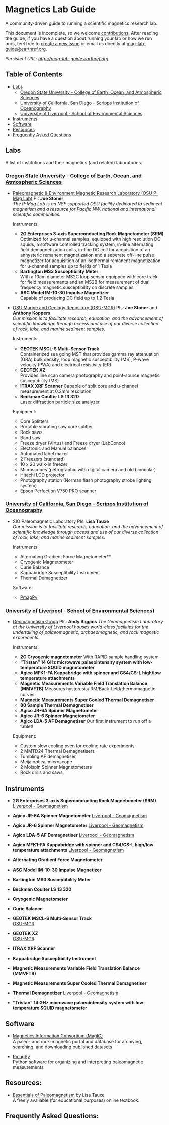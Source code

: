 # Magnetics Lab Guide
A community-driven guide to running a scientific magnetics research lab.

This document is incomplete, so we welcome [contributions](CONTRIBUTING.md#contributing). After reading the guide, if you have a question about running your lab or how we run ours, feel free to [create a new issue](https://github.com/earthref/Magnetics-Lab-Guide/issues) or email us directly at mag-lab-guide@earthref.org.

*Persistent URL: http://mag-lab-guide.earthref.org*

## Table of Contents
  - [Labs](#labs)
    - [Oregon State University - College of Earth, Ocean, and Atmospheric Sciences](#osu-ceoas)
    - [University of California, San Diego - Scripps Institution of Oceanography](#ucsd-sio)
    - [University of Liverpool - School of Environmental Sciences](#liverpool)
  - [Instruments](#instruments)
  - [Software](#software)
  - [Resources](#resources)
  - [Frequently Asked Questions](#frequently-asked-questions)

## Labs
A list of institutions and their magnetics (and related) laboratories.

### [Oregon State University - College of Earth, Ocean, and Atmospheric Sciences](https://ceoas.oregonstate.edu/)<a id="osu-ceoas"></a>

- [Paleomagnetic & Environment Magnetic Research Laboratory (OSU P-Mag Lab)](http://paleomag.coas.oregonstate.edu)<a id="osu-pmag"></a>
  PI: **Joe Stoner**  
  *The P-Mag Lab is an NSF supported OSU facility dedicated to sediment magnetism and a resource for Pacific NW, national and international scientific communities.*

  Instruments:
  - **2G Enterprises 3-axis Superconducting Rock Magnetometer (SRM)** 
    Optimized for u-channel samples, equipped with high resolution DC squids, a software controlled tracking system, in-line alternating field demagnetization coils, in-line DC coil for acquisition of an anhysteric remanent magnetization and a seperate off-line pulse magnetizer for acquisition of an isothermal remanent magnetization for u-channel samples up to fields of 1 Tesla
  - **Bartington MS3 Susceptibility Meter**  
    With a 10cm diameter MS2C loop sensor equipped with core track for field measurements and an MS2B for measurement of dual frequency magnetic susceptibility on discrete samples
  - **ASC Model IM-10-30 Impulse Magnetizer**  
    Capable of producing DC field up to 1.2 Tesla
  
- [OSU Marine and Geology Repository (OSU-MGR)](http://osu-mgr.org)<a id="osu-mgr"></a>
  PIs: **Joe Stoner** and **Anthony Koppers**  
  *Our mission is to facilitate research, education, and the advancement of scientific knowledge through access and use of our diverse collection of rock, lake, and marine sediment samples.*
  
  Instruments:
  - **GEOTEK MSCL-S Multi-Sensor Track**  
    Containerized sea going MST that provides gamma ray attenuation (GRA) bulk density, loop magnetic susceptibility (MS), P-wave velocity (PWA) and electrical resistivity (ER)
  - **GEOTEK XZ**  
    Provides line scan camera photography and point-source magnetic susceptibility (MS)
  - **ITRAX XRF Scanner**
    Capable of split core and u-channel measurement at 0.2mm resolution
  - **Beckman Coulter LS 13 320**  
    Laser diffraction particle size analyzer

  Equipment:
  - Core Splitters
  - Portable vibrating saw core splitter
  - Rock saws
  - Band saw
  - Freeze dryer (Virtus) and Freeze dryer (LabConco)
  - Electronic and Manual balances
  - Automated label maker
  - 2 Freezers (standard)
  - 10 x 20 walk-in freezer
  - Microscopes (petrographic with digital camera and old binocular)
  - Hitachi LCD projector
  - Photography station (Norman flash photography strobe lighting system)
  - Epson Perfection V750 PRO scanner

### [University of California, San Diego - Scripps Institution of Oceanography](https://scripps.ucsd.edu)<a id="ucsd-sio"></a>

- SIO Paleomagnetic Laboratory<a id="sio"></a>
  PIs: **Lisa Tauxe**  
  *Our mission is to facilitate research, education, and the advancement of scientific knowledge through access and use of our diverse collection of rock, lake, and marine sediment samples.*  

  Instruments:
  - Alternating Gradient Force Magnetometer**  
  - Cryogenic Magnetometer
  - Curie Balance
  - Kappabridge Susceptibility Instrument
  - Thermal Demagnetizer
  
  Software:
  - [PmagPy](https://earthref.org/PmagPy/cookbook/)

### [University of Liverpool - School of Environmental Sciences](https://www.liverpool.ac.uk/earth-ocean-and-ecological-sciences))<a id="liverpool"></a>

- [Geomagnetism Group](https://www.liverpool.ac.uk/earth-ocean-and-ecological-sciences/research/earth-sciences/geomagnetism/)<a id="liverpool-geo"></a>
  PIs: **Andy Biggins**
  *The Geomagnetism Laboratory at the University of Liverpool houses world-class facilities for the undertaking of palaeomagnetic, archaeomagnetic, and rock magnetic experiments.*

  Instruments:
  - **2G Cryogenic magnetometer**
    With RAPID sample handling system
  - **“Tristan” 14 GHz microwave palaeointensity system with low-temperature SQUID magnetometer**
  - **Agico MFK1-FA Kappabridge with spinner and CS4/CS-L high/low temperature attachments**
  - **Magnetic Measurements Variable Field Translation Balance (MMVFTB)**
    Measures hysteresis/IRM/Back-field/thermomagnetic curves
  - **Magnetic Measurements Super Cooled Thermal Demagnetiser**
  - **80 Sample Thermal Demagnetiser**
  - **Agico JR-6A Spinner Magnetometer**
  - **Agico JR-6 Spinner Magnetometer**
  - **Agico LDA-5 AF Demagnetiser**
    Our first instrument to run off a tablet!

  Equipment:
  - Custom slow cooling oven for cooling rate experiments
  - 2 MMTD24 Thermal Demagnetisers
  - Tumbling AF demagnetiser
  - Meija optical microscope
  - 2 Molspin Spinner Magnetometers
  - Rock drills and saws

## Instruments

  - **2G Enterprises 3-axis Superconducting Rock Magnetometer (SRM)**
  [Liverpool - Geomagnetism](liverpool-geo)
  
  - **Agico JR-6A Spinner Magnetometer**
  [Liverpool - Geomagnetism](liverpool-geo)

  - **Agico JR-6 Spinner Magnetometer**
  [Liverpool - Geomagnetism](liverpool-geo)
  
  - **Agico LDA-5 AF Demagnetiser**
  [Liverpool - Geomagnetism](liverpool-geo)
  
  - **Agico MFK1-FA Kappabridge with spinner and CS4/CS-L high/low temperature attachments**
  [Liverpool - Geomagnetism](liverpool-geo)

  - **Alternating Gradient Force Magnetometer**  

  - **ASC Model IM-10-30 Impulse Magnetizer**  

  - **Bartington MS3 Susceptibility Meter**  

  - **Beckman Coulter LS 13 320**  
  
  - **Cryogenic Magnetometer**  
  
  - **Curie Balance**  
  
  - **GEOTEK MSCL-S Multi-Sensor Track**  
    [OSU-MGR](osu-mgr)

  - **GEOTEK XZ**  
    [OSU-MGR](osu-mgr)

  - **ITRAX XRF Scanner**
  
  - **Kappabridge Susceptibility Instrument**  

  - **Magnetic Measurements Variable Field Translation Balance (MMVFTB)**
  
  - **Magnetic Measurements Super Cooled Thermal Demagnetiser**
  
  - **Thermal Demagnetizer**
    [Liverpool - Geomagnetism](liverpool-geo)

  - **“Tristan” 14 GHz microwave palaeointensity system with low-temperature SQUID magnetometer**


## Software
  
  - [Magnetics Information Consortium (MagIC)](https:/earthRef.org/MagIC)  
    A paleo- and rock-magnetic portal and database for archiving, searching, and downloading published datasets
  
  - [PmagPy](https://earthref.org/PmagPy/cookbook/)  
    Python software for organizing and interpreting paleomagnetic measurements


## Resources:

  - [Essentials of Paleomagnetism](https://earthref.org/MagIC/books/Tauxe/Essentials/) by Lisa Tauxe  
    A freely available (for educational purposes) online textbook. 

  
## Frequently Asked Questions:
